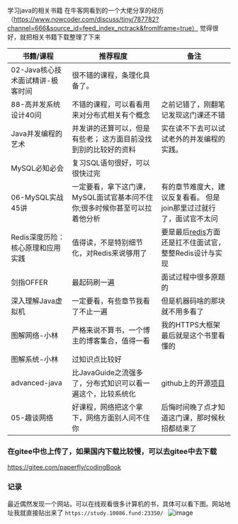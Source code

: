 学习java的相关书籍
在牛客网看到的一个大佬分享的经历（https://www.nowcoder.com/discuss/tiny/787782?channel=666&source_id=feed_index_nctrack&fromIframe=true）
觉得很好，就把相关书籍下载整理了下来

| 书籍/课程                         | 推荐程度                                                     | 备注                                                         |
| --------------------------------- | ------------------------------------------------------------ | ------------------------------------------------------------ |
| 02-Java核心技术面试精讲-极客时间  | 很不错的课程，条理化具备了。                                 |                                                              |
|88-高并发系统设计40问	            |不错的课程，可以看看用来对分布式相关有个概念	                  |之前记错了，刚翻笔记发现这门课还不错                          |
| Java并发编程的艺术                | 并发讲的还算可以，但是有些老； 这方面目前没找到别的比较好的资料 | 实在读不下去可以试试老外的并发编程的实践。                   |
| MySQL必知必会                     | 复习SQL语句很好，可以很快过完                                |                                                              |
| 06-MySQL实战45讲                  | 一定要看，拿下这门课，MySQL面试官基本问不住你;很多时候你甚至可以拉着他分析 | 有的章节难度大，建议反复看看。 但是join那里过过就行了，面试官不太问 |
| Redis深度历险：核心原理和应用实践 | 值得读，不是特别细节化，对Redis来说够用了                    | 要是最后[redis](https://www.nowcoder.com/jump/super-jump/word?word=redis)方面还是扛不住面试官，整整Redis设计与实现 |
| 剑指OFFER                         | 最起码刷一遍                                                 | 面试过程中很多原题的                                         |
| 深入理解Java虚拟机                | 一定要看，有些章节我看了不止一遍                             | 但是机器码啥的那块就不用多看了                               |
| 图解网络-小林                     | 严格来说不算书，一个博主的博客集合，值得一看                 | 我的HTTPS大框架最后就是这个书里看懂的                        |
| 图解系统-小林                     | 过知识点比较好                                               |                                                              |
| advanced-java                     | 比JavaGuide之流强多了，分布式知识可以看一遍这个，比较系统化  | github上的开源[项目](https://www.nowcoder.com/jump/super-jump/word?word=项目) |
| 05-趣谈网络                       | 好课程，网络把这个拿下，网络方面别人问不住你                 | 后悔时间晚了点才知道这门课，那时候秋招都结束了               |

### 在gitee中也上传了，如果国内下载比较慢，可以去gitee中去下载  
https://gitee.com/paperfly/codingBook
### 记录
最近偶然发现一个网站，可以在线观看很多计算机的书，具体可以看下图。网站地址我就直接贴出来了  `https://study.10086.fund:23350/ `
![image](https://user-images.githubusercontent.com/62205559/140094135-59bcf86d-aa74-4e64-8148-7cadd66982c1.png)
